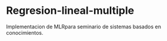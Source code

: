 # Regresion-lineal-multiple
Implementacion de MLRpara seminario de sistemas basados en conocimientos.
